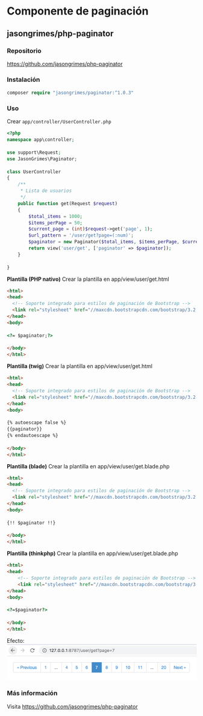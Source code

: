 # Componente de paginación

## jasongrimes/php-paginator

### Repositorio

https://github.com/jasongrimes/php-paginator
  
### Instalación

```php
composer require "jasongrimes/paginator:^1.0.3"
```
  
### Uso

Crear `app/controller/UserController.php`
```php
<?php
namespace app\controller;

use support\Request;
use JasonGrimes\Paginator;

class UserController
{
    /**
     * Lista de usuarios
     */
    public function get(Request $request)
    {
        $total_items = 1000;
        $items_perPage = 50;
        $current_page = (int)$request->get('page', 1);
        $url_pattern = '/user/get?page=(:num)';
        $paginator = new Paginator($total_items, $items_perPage, $current_page, $url_pattern);
        return view('user/get', ['paginator' => $paginator]);
    }
    
}
```
**Plantilla (PHP nativo)**
Crear la plantilla en app/view/user/get.html
```html
<html>
<head>
  <!-- Soporte integrado para estilos de paginación de Bootstrap -->
  <link rel="stylesheet" href="//maxcdn.bootstrapcdn.com/bootstrap/3.2.0/css/bootstrap.min.css">
</head>
<body>

<?= $paginator;?>

</body>
</html>
```

**Plantilla (twig)**
Crear la plantilla en app/view/user/get.html
```html
<html>
<head>
  <!-- Soporte integrado para estilos de paginación de Bootstrap -->
  <link rel="stylesheet" href="//maxcdn.bootstrapcdn.com/bootstrap/3.2.0/css/bootstrap.min.css">
</head>
<body>

{% autoescape false %}
{{paginator}}
{% endautoescape %}

</body>
</html>
```

**Plantilla (blade)**
Crear la plantilla en app/view/user/get.blade.php
```html
<html>
<head>
  <!-- Soporte integrado para estilos de paginación de Bootstrap -->
  <link rel="stylesheet" href="//maxcdn.bootstrapcdn.com/bootstrap/3.2.0/css/bootstrap.min.css">
</head>
<body>

{!! $paginator !!}

</body>
</html>
```

**Plantilla (thinkphp)**
Crear la plantilla en app/view/user/get.blade.php
```html
<html>
<head>
    <!-- Soporte integrado para estilos de paginación de Bootstrap -->
    <link rel="stylesheet" href="//maxcdn.bootstrapcdn.com/bootstrap/3.2.0/css/bootstrap.min.css">
</head>
<body>

<?=$paginator?>

</body>
</html>
```

Efecto:
![](../../assets/img/paginator.png)
  
### Más información

Visita https://github.com/jasongrimes/php-paginator
